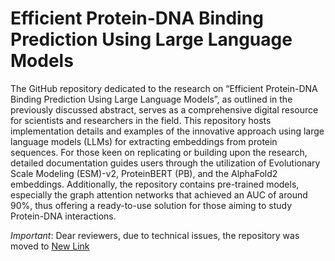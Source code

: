 # Efficient Protein-DNA Binding Prediction Using Large Language Models
The GitHub repository dedicated to the research on “Efficient Protein-DNA Binding Prediction Using Large Language Models”, as outlined in the previously discussed abstract, serves as a comprehensive digital resource for scientists and researchers in the field. This repository hosts implementation details and examples of the innovative approach using large language models (LLMs) for extracting embeddings from protein sequences. For those keen on replicating or building upon the research, detailed documentation guides users through the utilization of Evolutionary Scale Modeling (ESM)-v2, ProteinBERT (PB), and the AlphaFold2 embeddings. Additionally, the repository contains pre-trained models, especially the graph attention networks that achieved an AUC of around 90%, thus offering a ready-to-use solution for those aiming to study Protein-DNA interactions.

*Important*: Dear reviewers, due to technical issues, the repository was moved to [New Link](https://github.com/obada-alzoubi/PD_LLM)
